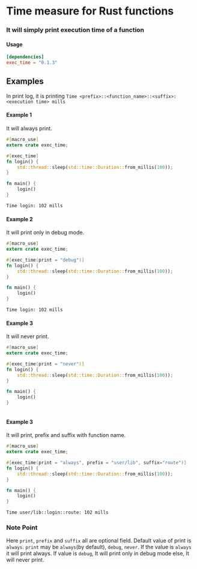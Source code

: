 # Time measure for Rust functions
### It will simply print execution time of a function

#### Usage
```toml
[dependencies]
exec_time = "0.1.3"
```

## Examples
In print log, it is printing `Time <prefix>::<function_name>::<suffix>: <execution time> mills`

#### Example 1
It will always print.

```rust
#[macro_use]
extern crate exec_time;

#[exec_time]
fn login() {
    std::thread::sleep(std::time::Duration::from_millis(100));
}

fn main() {
    login()
}
```  

```text
Time login: 102 mills
```

#### Example 2
It will print only in debug mode.

```rust
#[macro_use]
extern crate exec_time;

#[exec_time(print = "debug")]
fn login() {
    std::thread::sleep(std::time::Duration::from_millis(100));
}

fn main() {
    login()
}
```  

```text
Time login: 102 mills
```

#### Example 3
It will never print.

```rust
#[macro_use]
extern crate exec_time;

#[exec_time(print = "never")]
fn login() {
    std::thread::sleep(std::time::Duration::from_millis(100));
}

fn main() {
    login()
}
```  

```text
```

#### Example 3
It will print, prefix and suffix with function name.

```rust
#[macro_use]
extern crate exec_time;

#[exec_time(print = "always", prefix = "user/lib", suffix="route")]
fn login() {
    std::thread::sleep(std::time::Duration::from_millis(100));
}

fn main() {
    login()
}
```  

```text
Time user/lib::login::route: 102 mills
```


### Note Point
Here `print`, `prefix` and `suffix` all are optional field. Default value of print is `always`.
`print` may be `always`(by default), `debug`, `never`. If the value is `always` it will print always.
If value is `debug`, It will print only in debug mode else, It will never print.